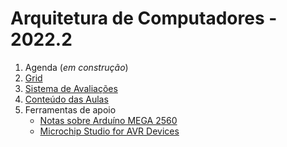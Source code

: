 # Arquitetura de Computadores - 2022.2

1. Agenda (*em construção*)
2. [Grid](arq_aulas/Grid_Arquitetura.md)
3. [Sistema de Avaliações](/./avaliacoes.md)
4. [Conteúdo das Aulas](arq_aulas.md)
5. Ferramentas de apoio
   * [Notas sobre Arduíno MEGA 2560](arduino.md)  
   * [Microchip Studio for AVR Devices](https://www.microchip.com/en-us/tools-resources/develop/microchip-studio#Downloads)  
  
